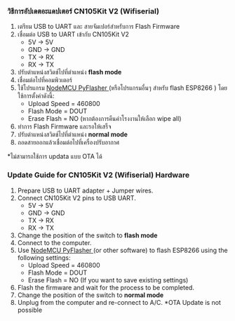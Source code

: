 ### วิธีการอัปเดตอะแดปเตอร์ CN105Kit V2 (Wifiserial)

1. เตรียม USB to UART และ สายจัมเปอร์สำหรับการ Flash Firmware
2. เชื่อมต่อ USB to UART เข้ากับ CN105Kit V2
   - 5V -> 5V
   - GND -> GND
   - TX -> RX
   - RX -> TX 
4. ปรับตำแหน่งสวิตช์ไปที่ตำแหน่ง **flash mode** 
5. เชื่อมต่อไปที่คอมพิวเตอร์
6. ใช้โปรแกรม [NodeMCU PyFlasher ](https://github.com/marcelstoer/nodemcu-pyflasher/releases/tag/v5.0.0)(หรือโปรแกรมอื่นๆ สำหรับ flash ESP8266 ) โดยใช้การตั้งค่าดังนี้:
   - Upload Speed = 460800
   - Flash Mode = DOUT
   - Erase Flash = NO (หากต้องการคืนค่าโรงงานให้เลือก wipe all)
 7. ทำการ Flash Firmware และรอให้เสร็จ
 8. ปรับตำแหน่งสวิตช์ไปที่ตำแหน่ง **normal mode**
 9. ถอดสายออกแล้วเชื่อมต่อไปที่เครื่องปรับอากาศ

*ไม่สามารถใช้การ updata แบบ OTA ได้

### Update Guide for CN105Kit V2 (Wifiserial) Hardware

1. Prepare USB to UART adapter + Jumper wires.
2. Connect CN105Kit V2 pins to USB UART.
   - 5V -> 5V
   - GND -> GND
   - TX -> RX
   - RX -> TX 
3. Change the position of the switch to **flash mode** 
4. Connect to the computer.
5. Use [NodeMCU PyFlasher ](https://github.com/marcelstoer/nodemcu-pyflasher/releases/tag/v5.0.0)(or other software) to flash ESP8266 using the following settings:
   - Upload Speed = 460800
   - Flash Mode = DOUT
   - Erase Flash = NO (If you want to save existing settings)
7. Flash the firmware and wait for the process to be completed.
8. Change the position of the switch to **normal mode**
9. Unplug from the computer and re-connect to A/C.
*OTA Update is not possible